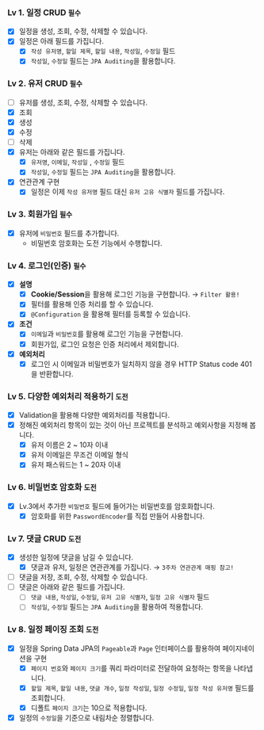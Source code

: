 ### Lv 1. 일정 CRUD  `필수`

- [x]  일정을 생성, 조회, 수정, 삭제할 수 있습니다.
- [x]  일정은 아래 필드를 가집니다.
    - [x]  `작성 유저명`, `할일 제목`, `할일 내용`, `작성일`, `수정일` 필드
    - [x]  `작성일`, `수정일` 필드는 `JPA Auditing`을 활용합니다.

### Lv 2. 유저 CRUD  `필수`

- [ ]  유저를 생성, 조회, 수정, 삭제할 수 있습니다.
  - [x]  조회
  - [x]  생성
  - [x]  수정
  - [ ]  삭제
- [x]  유저는 아래와 같은 필드를 가집니다.
    - [x]  `유저명`, `이메일`, `작성일` , `수정일` 필드
    - [x]  `작성일`, `수정일` 필드는 `JPA Auditing`을 활용합니다.
- [x]  연관관계 구현
    - [x]  일정은 이제 `작성 유저명` 필드 대신 `유저 고유 식별자` 필드를 가집니다.

### Lv 3. 회원가입  `필수`

- [x]  유저에 `비밀번호` 필드를 추가합니다.
    - 비밀번호 암호화는 도전 기능에서 수행합니다.

### Lv 4. 로그인(인증)  `필수`

- [x]  **설명**
    - [x]  **Cookie/Session**을 활용해 로그인 기능을 구현합니다. → `Filter 활용!`
    - [x]  필터를 활용해 인증 처리를 할 수 있습니다.
    - [x]  `@Configuration` 을 활용해 필터를 등록할 수 있습니다.
- [x]  **조건**
    - [x]  `이메일`과 `비밀번호`를 활용해 로그인 기능을 구현합니다.
    - [x]  회원가입, 로그인 요청은 인증 처리에서 제외합니다.
- [x]  **예외처리**
    - [x]  로그인 시 이메일과 비밀번호가 일치하지 않을 경우 HTTP Status code 401을 반환합니다.

### Lv 5. 다양한 예외처리 적용하기  `도전`

- [x]  Validation을 활용해 다양한 예외처리를 적용합니다.
- [x]  정해진 예외처리 항목이 있는 것이 아닌 프로젝트를 분석하고 예외사항을 지정해 봅니다.
    - [x]  유저 이름은 2 ~ 10자 이내
    - [x]  유저 이메일은 무조건 이메일 형식
    - [x]  유저 패스워드는 1 ~ 20자 이내

### Lv 6. 비밀번호 암호화  `도전`

- [x]  Lv.3에서 추가한 `비밀번호` 필드에 들어가는 비밀번호를 암호화합니다.
    - [x]  암호화를 위한 `PasswordEncoder`를 직접 만들어 사용합니다.

### Lv 7. 댓글 CRUD  `도전`

- [x]  생성한 일정에 댓글을 남길 수 있습니다.
    - [x]  댓글과 유저, 일정은 연관관계를 가집니다. →  `3주차 연관관계 매핑 참고!`
- [ ]  댓글을 저장, 조회, 수정, 삭제할 수 있습니다.
- [ ]  댓글은 아래와 같은 필드를 가집니다.
    - [ ]  `댓글 내용`, `작성일`, `수정일`, `유저 고유 식별자`, `일정 고유 식별자` 필드
    - [ ]  `작성일`, `수정일` 필드는 `JPA Auditing`을 활용하여 적용합니다.

### Lv 8. 일정 페이징 조회  `도전`

- [x]  일정을 Spring Data JPA의 `Pageable`과 `Page` 인터페이스를 활용하여 페이지네이션을 구현
    - [x]  `페이지 번호`와 `페이지 크기`를 쿼리 파라미터로 전달하여 요청하는 항목을 나타냅니다.
    - [x]  `할일 제목`, `할일 내용`, `댓글 개수`, `일정 작성일`, `일정 수정일`, `일정 작성 유저명` 필드를 조회합니다.
    - [x]  디폴트 `페이지 크기`는 10으로 적용합니다.
- [x]  일정의 `수정일`을 기준으로 내림차순 정렬합니다.